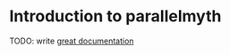# Introduction to parallelmyth

TODO: write [great documentation](http://jacobian.org/writing/what-to-write/)
